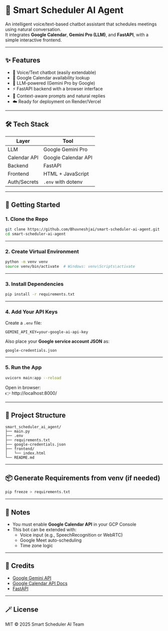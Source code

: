 # 🧠 Smart Scheduler AI Agent

An intelligent voice/text-based chatbot assistant that schedules meetings using natural conversation.  
It integrates **Google Calendar**, **Gemini Pro (LLM)**, and **FastAPI**, with a simple interactive frontend.

---

## ✨ Features

- 🤖 Voice/Text chatbot (easily extendable)
- 📅 Google Calendar availability lookup
- 💬 LLM-powered (Gemini Pro by Google)
- ⚡ FastAPI backend with a browser interface
- 🧠 Context-aware prompts and natural replies
- ☁️ Ready for deployment on Render/Vercel

---

## 🛠 Tech Stack

| Layer         | Tool                    |
|---------------|-------------------------|
| LLM           | Google Gemini Pro       |
| Calendar API  | Google Calendar API     |
| Backend       | FastAPI                 |
| Frontend      | HTML + JavaScript       |
| Auth/Secrets  | `.env` with dotenv      |

---

## 🚀 Getting Started

### 1. Clone the Repo

```bash
git clone https://github.com/Bhuvneshjai/smart-scheduler-ai-agent.git
cd smart-scheduler-ai-agent
```

---

### 2. Create Virtual Environment

```bash
python -m venv venv
source venv/bin/activate  # Windows: venv\Scripts\activate
```

---

### 3. Install Dependencies

```bash
pip install -r requirements.txt
```

---

### 4. Add Your API Keys

Create a `.env` file:

```env
GEMINI_API_KEY=your-google-ai-api-key
```

Also place your **Google service account JSON** as:
```
google-credentials.json
```

---

### 5. Run the App

```bash
uvicorn main:app --reload
```

Open in browser:  
👉 http://localhost:8000/

---

## 📁 Project Structure

```
smart_scheduler_ai_agent/
├── main.py
├── .env
├── requirements.txt
├── google-credentials.json
├── frontend/
│   └── index.html
└── README.md
```

---

## 📦 Generate Requirements from venv (if needed)

```bash
pip freeze > requirements.txt
```

---

## 📌 Notes

- You must enable **Google Calendar API** in your GCP Console
- This bot can be extended with:
  - Voice input (e.g., SpeechRecognition or WebRTC)
  - Google Meet auto-scheduling
  - Time zone logic

---

## 🧠 Credits

- [Google Gemini API](https://makersuite.google.com/app/apikey)
- [Google Calendar API Docs](https://developers.google.com/calendar/api)
- [FastAPI](https://fastapi.tiangolo.com)

---

## 🪄 License

MIT © 2025 Smart Scheduler AI Team
